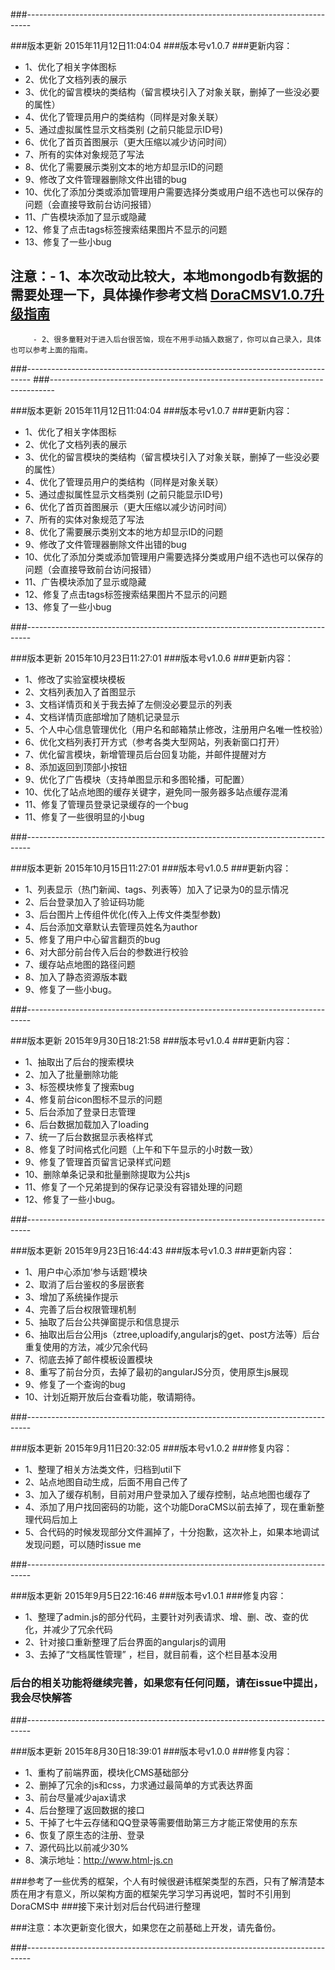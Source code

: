 ###-------------------------------------------------------------------------------

###版本更新 2015年11月12日11:04:04
###版本号v1.0.7
###更新内容：

- 1、优化了相关字体图标
- 2、优化了文档列表的展示
- 3、优化的留言模块的类结构（留言模块引入了对象关联，删掉了一些没必要的属性）
- 4、优化了管理员用户的类结构（同样是对象关联）
- 5、通过虚拟属性显示文档类别 (之前只能显示ID号)
- 6、优化了首页首图展示（更大压缩以减少访问时间）
- 7、所有的实体对象规范了写法
- 8、优化了需要展示类别文本的地方却显示ID的问题
- 9、修改了文件管理器删除文件出错的bug
- 10、优化了添加分类或添加管理用户需要选择分类或用户组不选也可以保存的问题（会直接导致前台访问报错）
- 11、广告模块添加了显示或隐藏
- 12、修复了点击tags标签搜索结果图片不显示的问题
- 13、修复了一些小bug

## 注意：- 1、本次改动比较大，本地mongodb有数据的需要处理一下，具体操作参考文档 [DoraCMSV1.0.7升级指南](http://www.html-js.cn/details/VymuSlpGg.html)
	     - 2、很多童鞋对于进入后台很苦恼，现在不用手动插入数据了，你可以自己录入，具体也可以参考上面的指南。
###-------------------------------------------------------------------------------
###-------------------------------------------------------------------------------

###版本更新 2015年11月12日11:04:04
###版本号v1.0.7
###更新内容：

- 1、优化了相关字体图标
- 2、优化了文档列表的展示
- 3、优化的留言模块的类结构（留言模块引入了对象关联，删掉了一些没必要的属性）
- 4、优化了管理员用户的类结构（同样是对象关联）
- 5、通过虚拟属性显示文档类别 (之前只能显示ID号)
- 6、优化了首页首图展示（更大压缩以减少访问时间）
- 7、所有的实体对象规范了写法
- 8、优化了需要展示类别文本的地方却显示ID的问题
- 9、修改了文件管理器删除文件出错的bug
- 10、优化了添加分类或添加管理用户需要选择分类或用户组不选也可以保存的问题（会直接导致前台访问报错）
- 11、广告模块添加了显示或隐藏
- 12、修复了点击tags标签搜索结果图片不显示的问题
- 13、修复了一些小bug


###-------------------------------------------------------------------------------

###版本更新 2015年10月23日11:27:01
###版本号v1.0.6
###更新内容：

- 1、修改了实验室模块模板
- 2、文档列表加入了首图显示
- 3、文档详情页和关于我去掉了左侧没必要显示的列表
- 4、文档详情页底部增加了随机记录显示
- 5、个人中心信息管理优化（用户名和邮箱禁止修改，注册用户名唯一性校验）
- 6、优化文档列表打开方式（参考各类大型网站，列表新窗口打开）
- 7、优化留言模块，新增管理员后台回复功能，并邮件提醒对方
- 8、添加返回到顶部小按钮
- 9、优化了广告模块（支持单图显示和多图轮播，可配置）
- 10、优化了站点地图的缓存关键字，避免同一服务器多站点缓存混淆
- 11、修复了管理员登录记录缓存的一个bug
- 11、修复了一些很明显的小bug


###-------------------------------------------------------------------------------

###版本更新 2015年10月15日11:27:01
###版本号v1.0.5
###更新内容：

- 1、列表显示（热门新闻、tags、列表等）加入了记录为0的显示情况
- 2、后台登录加入了验证码功能
- 3、后台图片上传组件优化(传入上传文件类型参数)
- 4、后台添加文章默认去管理员姓名为author
- 5、修复了用户中心留言翻页的bug
- 6、对大部分前台传入后台的参数进行校验
- 7、缓存站点地图的路径问题
- 8、加入了静态资源版本戳
- 9、修复了一些小bug。


###-------------------------------------------------------------------------------

###版本更新 2015年9月30日18:21:58
###版本号v1.0.4
###更新内容：

- 1、抽取出了后台的搜索模块
- 2、加入了批量删除功能
- 3、标签模块修复了搜索bug
- 4、修复前台icon图标不显示的问题
- 5、后台添加了登录日志管理
- 6、后台数据加载加入了loading
- 7、统一了后台数据显示表格样式
- 8、修复了时间格式化问题（上午和下午显示的小时数一致）
- 9、修复了管理首页留言记录样式问题
- 10、删除单条记录和批量删除提取为公共js
- 11、修复了一个兄弟提到的保存记录没有容错处理的问题
- 12、修复了一些小bug。

###-------------------------------------------------------------------------------

###版本更新 2015年9月23日16:44:43
###版本号v1.0.3
###更新内容：

- 1、用户中心添加‘参与话题’模块
- 2、取消了后台鉴权的多层嵌套
- 3、增加了系统操作提示
- 4、完善了后台权限管理机制
- 5、抽取了后台公共弹窗提示和信息提示
- 6、抽取出后台公用js（ztree,uploadify,angularjs的get、post方法等）后台重复使用的方法，减少冗余代码
- 7、彻底去掉了邮件模板设置模块
- 8、重写了前台分页，去掉了最初的angularJS分页，使用原生js展现
- 9、修复了一个查询的bug
- 10、计划近期开放后台查看功能，敬请期待。

###-------------------------------------------------------------------------------

###版本更新 2015年9月11日20:32:05
###版本号v1.0.2
###修复内容：
- 1、整理了相关方法类文件，归档到util下
- 2、站点地图自动生成，后面不用自己传了
- 3、加入了缓存机制，目前对用户登录加入了缓存控制，站点地图也缓存了
- 4、添加了用户找回密码的功能，这个功能DoraCMS以前去掉了，现在重新整理代码后加上
- 5、合代码的时候发现部分文件漏掉了，十分抱歉，这次补上，如果本地调试发现问题，可以随时issue me

###-------------------------------------------------------------------------------


###版本更新 2015年9月5日22:16:46
###版本号v1.0.1
###修复内容：
- 1、整理了admin.js的部分代码，主要针对列表请求、增、删、改、查的优化，并减少了冗余代码
- 2、针对接口重新整理了后台界面的angularjs的调用
- 3、去掉了“文档属性管理” ，栏目，就目前看，这个栏目基本没用

### 后台的相关功能将继续完善，如果您有任何问题，请在issue中提出，我会尽快解答

###-------------------------------------------------------------------------------

###版本更新 2015年8月30日18:39:01
###版本号v1.0.0
###修复内容：
- 1、重构了前端界面，模块化CMS基础部分
- 2、删掉了冗余的js和css，力求通过最简单的方式表达界面
- 3、前台尽量减少ajax请求
- 4、后台整理了返回数据的接口
- 5、干掉了七牛云存储和QQ登录等需要借助第三方才能正常使用的东东
- 6、恢复了原生态的注册、登录
- 7、源代码比以前减少30%
- 8、演示地址：http://www.html-js.cn

###参考了一些优秀的框架，个人有时候很避讳框架类型的东西，只有了解清楚本质在用才有意义，所以架构方面的框架先学习学习再说吧，暂时不引用到DoraCMS中
###接下来计划对后台代码进行整理

###注意：本次更新变化很大，如果您在之前基础上开发，请先备份。

###-------------------------------------------------------------------------------